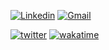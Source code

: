 [![Linkedin](https://img.shields.io/badge/-LinkedIn-blue?style=flat&logo=Linkedin&logoColor=white)](https://www.linkedin.com/in/berkanaslan/)
[![Gmail](https://img.shields.io/badge/-Gmail-c14438?style=flat&logo=Gmail&logoColor=white)](mailto:aslnberkan@gmail.com)

[![twitter](https://img.shields.io/twitter/follow/asl_berkan?style=social)](https://twitter.com/asl_berkan)
[![wakatime](https://wakatime.com/badge/user/cae735a3-6c3c-4ca3-a930-1e408af605d7.svg)](https://wakatime.com/@cae735a3-6c3c-4ca3-a930-1e408af605d7)
